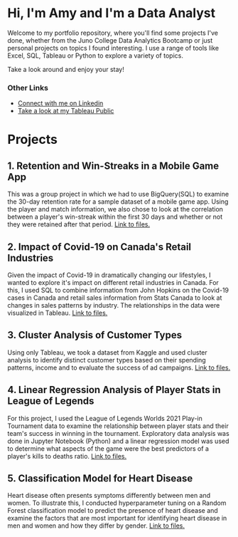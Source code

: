 # Hi, I'm Amy and I'm a Data Analyst
Welcome to my portfolio repository, where you'll find some projects I've done, whether from the Juno College Data Analytics Bootcamp or just personal projects on topics I found interesting. I use a range of tools like Excel, SQL, Tableau or Python to explore a variety of topics. 

Take a look around and enjoy your stay!

### Other Links
- [Connect with me on Linkedin](www.linkedin.com/in/amy-yishan-wong)
- [Take a look at my Tableau Public](https://public.tableau.com/app/profile/amy.wong2810#!/)

# Projects

## 1. Retention and Win-Streaks in a Mobile Game App
This was a group project in which we had to use BigQuery(SQL) to examine the 30-day retention rate for a sample dataset of a mobile game app. Using the player and match information, we also chose to look at the correlation between a player's win-streak within the first 30 days and whether or not they were retained after that period. [Link to files.]()

## 2. Impact of Covid-19 on Canada's Retail Industries
Given the impact of Covid-19 in dramatically changing our lifestyles, I wanted to explore it's impact on different retail industries in Canada. For this, I used SQL to combine information from John Hopkins on the Covid-19 cases in Canada and retail sales information from Stats Canada to look at changes in sales patterns by industry. The relationships in the data were visualized in Tableau. [Link to files.]()

## 3. Cluster Analysis of Customer Types
Using only Tableau, we took a dataset from Kaggle and used cluster analysis to identify distinct customer types based on their spending patterns, income and  to evaluate the success of ad campaigns. [Link to files.]()

## 4. Linear Regression Analysis of Player Stats in League of Legends
For this project, I used the League of Legends Worlds 2021 Play-in Tournament data to examine the relationship between player stats and their team's success in winning in the tournament. Exploratory data analysis was done in Jupyter Notebook (Python) and a linear regression model was used to determine what aspects of the game were the best predictors of a player's kills to deaths ratio. [Link to files.]()

## 5. Classification Model for Heart Disease
Heart disease often presents symptoms differently between men and women. To illustrate this, I conducted hyperparameter tuning on a Random Forest classification model to predict the presence of heart disease and examine the factors that are most important for identifying heart disease in men and women and how they differ by gender. [Link to files.]()